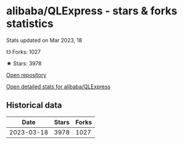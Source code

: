 # alibaba/QLExpress - stars & forks statistics

Stats updated on Mar 2023, 18

☋ Forks: 1027

★ Stars: 3978

[Open repository](https://github.com/alibaba/QLExpress)

[Open detailed stats for alibaba/QLExpress](https://reviewgithub.com/rep/alibaba/QLExpress)

## Historical data
| Date | Stars | Forks |
|------|-------|-------|
| 2023-03-18 | 3978 | 1027 | 

